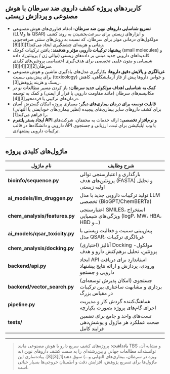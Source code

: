 ## کاربردهای پروژه کشف داروی ضد سرطان با هوش مصنوعی و پردازش زیستی

- **تسریع شناسایی داروهای نوین ضد سرطان:** ادغام فناوری‌های هوش مصنوعی (LLMها و QSAR) و ابزارهای زیستی برای سرعت‌بخشیدن به روند کشف مولکول‌های درمانی موثر برای سرطان، که نسبت به روش‌های سنتی صرفه‌جویی زمانی و هزینه‌ای چشمگیری ایجاد می‌کند[1][3][8].
- **پیشنهاد ترکیبات دارویی مؤثر و هدفمند:** یافتن ترکیبات کوچک (small molecules) و کاندیداهای دارویی جدید مبتنی بر داده‌های زیستی (توالی ژن / پروتئین)، داده شیمیایی و متون علمی تخصصی برای هدف‌گیری اختصاصی پروتئین‌های کلیدی سرطان[2][3][4][8].
- **غربالگری و پالایش دقیق داروها:** بکارگیری مدل‌های یادگیری ماشین و هوش مصنوعی برای پیش‌بینی سمیت (toxicology) و خواص داروها پیش از فاز آزمایشگاهی، کاهش ریسک و هزینه پژوهش[3].
- **کمک به شناسایی اهداف مولکولی جدید سرطان:** باز کردن مسیر مطالعات نو در مکانیسم‌های سرطان (مانند مقاومت دارویی یا فرار از ایمنی) و کمک به توسعه درمان‌های ترکیبی یا فردمحور[3][4].
- **قابلیت توسعه برای درمان بیماری‌های دیگر:** معماری پروژه امکان گسترش آسان برای کشف داروهای سایر بیماری‌های پیچیده (نظیر بیماری‌های خودایمنی یا التهابی) را فراهم می‌کند[1].
- **ایجاد بستر پلتفرم API و نرم‌افزار تخصصی:** ارائه خدمات به محققان، شرکت‌های دارویی و دانشگاه‌ها در قالب API یا وب اپلیکیشن برای ثبت، ارزیابی و جستجوی ترکیبات دارویی پیشنهادی.

---

## ماژول‌های کلیدی پروژه

| نام ماژول           | شرح وظایف                                                                      |
|---------------------|--------------------------------------------------------------------------------|
| **bioinfo/sequence.py**      | بارگذاری و اعتبارسنجی توالی پروتئین‌های هدف (FASTA) و تحلیل اولیه زیستی          |
| **ai_models/llm_druggen.py** | تولید ترکیبات دارویی جدید با مدل LLM تخصصی (BioGPT/ChemBERTa)                  |
| **chem_analysis/features.py**| اعتبارسنجی SMILES، استخراج ویژگی‌های شیمیایی (logP، MW، HBA، HBD و...)          |
| **ai_models/qsar_toxicity.py** | پیش‌بینی سمیت و فعالیت زیستی با مدل QSAR، غربالگری ترکیبات                     |
| **chem_analysis/docking.py** | (اختیاری) آنالیز Docking مولکول-پروتئین، تحلیل برهم‌کنش دارو و هدف              |
| **backend/api.py**           | ایجاد API استاندارد برای دریافت ورودی، پردازش و ارائه نتایج پیشنهاد دارویی و جستجو|
| **backend/vector_search.py** | (امکان پذیرش توسعه‌ای) جستجوی برداری و مشابهت ساختاری بین ترکیبات در مقیاس بزرگ  |
| **pipeline.py**              | هماهنگ‌کننده گردش کار و مدیریت اجرای گام‌های پروژه بصورت یکپارچه                  |
| **tests/**                   | تست‌های واحد و جامع برای تضمین صحت عملکرد هر ماژول و پوشش‌دهی فرایند کامل         |

---

> **یادداشت:** پروژه‌های کشف سریع دارو با هوش مصنوعی مانند TBS و مشابه آن، توانسته‌اند مطالعات جهانی و بین‌رشته‌ای را به سمت کشف داروهای نوین (به ویژه در سرطان، بیماری‌های التهابی و...) سوق دهند[1][3][8]. پیاده‌سازی این ماژول‌ها برای تسریع پژوهش، افزایش دقت و اطمینان خروجی‌ها بسیار حیاتی است.
